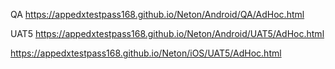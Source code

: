 QA  https://appedxtestpass168.github.io/Neton/Android/QA/AdHoc.html

UAT5 https://appedxtestpass168.github.io/Neton/Android/UAT5/AdHoc.html

   https://appedxtestpass168.github.io/Neton/iOS/UAT5/AdHoc.html

